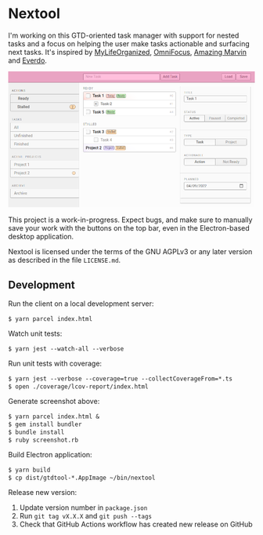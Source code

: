 # Nextool

I'm working on this GTD-oriented task manager with support for nested tasks and
a focus on helping the user make tasks actionable and surfacing next tasks. It's
inspired by [MyLifeOrganized](https://www.mylifeorganized.net/),
[OmniFocus](https://www.omnigroup.com/omnifocus/), [Amazing
Marvin](https://amazingmarvin.com/) and [Everdo](https://everdo.net/).

![Screenshot](/screenshot.png?raw=true)

This project is a work-in-progress. Expect bugs, and make sure to manually save
your work with the buttons on the top bar, even in the Electron-based desktop
application.

Nextool is licensed under the terms of the GNU AGPLv3 or any later version as
described in the file `LICENSE.md`.

## Development

Run the client on a local development server:

    $ yarn parcel index.html

Watch unit tests:

    $ yarn jest --watch-all --verbose

Run unit tests with coverage:

    $ yarn jest --verbose --coverage=true --collectCoverageFrom=*.ts
    $ open ./coverage/lcov-report/index.html

Generate screenshot above:

    $ yarn parcel index.html &
    $ gem install bundler
    $ bundle install
    $ ruby screenshot.rb

Build Electron application:

    $ yarn build
    $ cp dist/gtdtool-*.AppImage ~/bin/nextool

Release new version:

1. Update version number in `package.json`
2. Run `git tag vX.X.X` and `git push --tags`
3. Check that GitHub Actions workflow has created new release on GitHub
